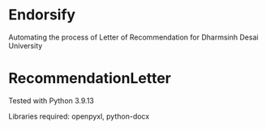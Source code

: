 # Endorsify
Automating the process of Letter of Recommendation for Dharmsinh Desai University

# RecommendationLetter
Tested with Python 3.9.13

Libraries required: openpyxl, python-docx
